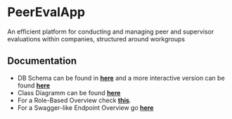 # PeerEvalApp
An efficient platform for conducting and managing peer and supervisor evaluations within companies, structured around workgroups

## Documentation
  - DB Schema can be found in **[here](./DiagramsAndDocumentation/ReerEvalAppDbSchema.svg)** and a more interactive version can be found **[here](https://dbdocs.io/konbarbou/PeerEvalAppDbSchema)**
  - Class Diagramm can be found **[here](./DiagramsAndDocumentation/PeerEvalAppClassDiagram.svg)**
  - For a Role-Based Overview check **[this](./DiagramsAndDocumentation/NotesWorkFlows.md)**.
  - For a Swagger-like Endpoint Overview go **[here](./DiagramsAndDocumentation/EndpointOverview.md)**